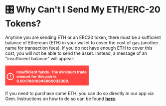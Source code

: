 # 🎛 Why Can't I Send My ETH/ERC-20 Tokens?

Anytime you are sending ETH or an ERC20 token, there must be a sufficient balance of Ethereum (ETH) in your wallet to cover the cost of gas (another name for transaction fees). If you do not have enough ETH to cover this cost, you will not be able to send the asset. Instead, a message of an "insufficient balance" will appear:

![](<../../.gitbook/assets/image (24).png>)

If you need to purchase some ETH, you can do so directly in our app via Gem. Instructions on how to do so can be found [**here**](../app.shapeshift/how-to-buy-sell-crypto-using-gem.md)**.**
